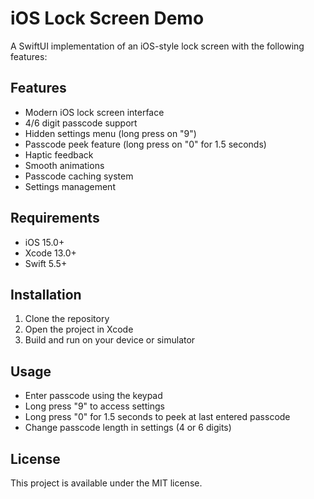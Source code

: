 # iOS Lock Screen Demo

A SwiftUI implementation of an iOS-style lock screen with the following features:

## Features
- Modern iOS lock screen interface
- 4/6 digit passcode support
- Hidden settings menu (long press on "9")
- Passcode peek feature (long press on "0" for 1.5 seconds)
- Haptic feedback
- Smooth animations
- Passcode caching system
- Settings management

## Requirements
- iOS 15.0+
- Xcode 13.0+
- Swift 5.5+

## Installation
1. Clone the repository
2. Open the project in Xcode
3. Build and run on your device or simulator

## Usage
- Enter passcode using the keypad
- Long press "9" to access settings
- Long press "0" for 1.5 seconds to peek at last entered passcode
- Change passcode length in settings (4 or 6 digits)

## License
This project is available under the MIT license. 